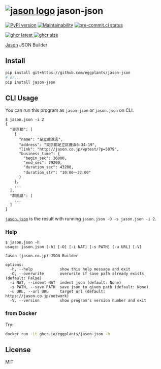 # [![jason logo](https://jason.co.jp/favicon.ico)](https://jason.co.jp/) jason-json

[![PyPI version](
  https://img.shields.io/pypi/v/jason-json?color=blue
  )](
  https://pypi.org/project/jason-json/
) [![Maintainability](
  https://api.codeclimate.com/v1/badges/20d58be4ccf5c4c8e008/maintainability
  )](
    https://codeclimate.com/github/eggplants/jason-json/maintainability
) [![pre-commit.ci status](
  https://results.pre-commit.ci/badge/github/eggplants/jason-json/master.svg
  )](
  https://results.pre-commit.ci/latest/github/eggplants/jason-json/master
)

[![ghcr latest](
  https://ghcr-badge.herokuapp.com/eggplants/jason-json/latest_tag?trim=major&label=latest
) ![ghcr size](
  https://ghcr-badge.herokuapp.com/eggplants/jason-json/size)
](
  https://github.com/eggplants/jason-json/pkgs/container/jason-json
)

[Jason](https://jason.co.jp) JSON Builder

## Install

```bash
pip install git+https://github.com/eggplants/jason-json
# or...
pip install jason-json
```

## CLI Usage

You can run this program as `jason-json` or `jason.json` on CLI.

```shellsession
$ jason.json -i 2
{
  "東京都": [
    {
      "name": "足立鹿浜店",
      "address": "東京都足立区鹿浜6-34-19",
      "link": "http://jason.co.jp/wptest/?p=5079",
      "business_time": {
        "begin_sec": 36000,
        "end_sec": 79200,
        "duration_sec": 43200,
        "duration_str": "10:00～22:00"
      }
    },
    ...
  ],
  "群馬県": [
    ...
  ]
}
```

[`jason.json`](https://github.com/eggplants/jason-json/blob/master/jason.json) is the result with running `jason.json -O -s jason.json -i 2`.

### Help

```shellsession
$ jason.json -h
usage: jason.json [-h] [-O] [-i NAT] [-s PATH] [-u URL] [-V]

Jason (jason.co.jp) JSON Builder

options:
  -h, --help            show this help message and exit
  -O, --overwrite       overwrite if save path already exists (default: False)
  -i NAT, --indent NAT  indent json (default: None)
  -s PATH, --save PATH  save json to given path (default: None)
  -u URL, --url URL     target url (default: https://jason.co.jp/network)
  -V, --version         show program's version number and exit
```

### from Docker

Try:

```bash
docker run -it ghcr.io/eggplants/jason-json -h
```

## License

MIT
